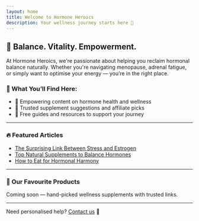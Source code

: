 ```yaml
---
layout: home
title: Welcome to Hormone Heroics
description: Your wellness journey starts here 🌿
---
```


## 💫 Balance. Vitality. Empowerment.

At Hormone Heroics, we're passionate about helping you reclaim hormonal balance naturally. Whether you're navigating menopause, adrenal fatigue, or simply want to optimise your energy — you’re in the right place.

### 🌱 What You’ll Find Here:

- 🧠 Empowering content on hormone health and wellness  
- 💊 Trusted supplement suggestions and affiliate picks  
- 📘 Free guides and resources to support your journey  

---

### 🔥 Featured Articles

- [The Surprising Link Between Stress and Estrogen](#)
- [Top Natural Supplements to Balance Hormones](#)
- [How to Eat for Hormonal Harmony](#)

---

### 🛒 Our Favourite Products

Coming soon — hand-picked wellness supplements with trusted links.

---

Need personalised help? [Contact us](mailto:contact@hormoneheroics.com) 💌
